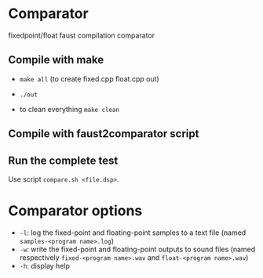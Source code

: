 # Comparator
fixedpoint/float faust compilation comparator

## Compile with make

* `make all` (to create fixed.cpp float.cpp out)
* `./out`

* to clean everything `make clean`

## Compile with faust2comparator script

## Run the complete test 

Use script `compare.sh <file.dsp>`.

# Comparator options

* `-l`: log the fixed-point and floating-point samples to a text file (named `samples-<program name>.log`)
* `-w`: write the fixed-point and floating-point outputs to sound files (named respectively `fixed-<program name>.wav` and `float-<program name>.wav`)
* `-h`: display help

